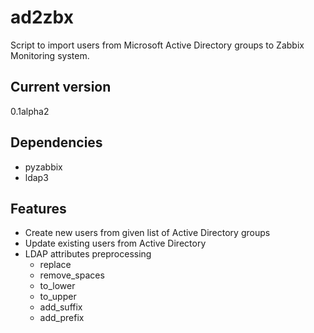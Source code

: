 # ad2zbx
Script to import users from Microsoft Active Directory groups to Zabbix Monitoring system.

## Current version
0.1alpha2

## Dependencies
- pyzabbix
- ldap3

## Features
- Create new users from given list of Active Directory groups
- Update existing users from Active Directory
- LDAP attributes preprocessing
  - replace
  - remove_spaces
  - to_lower
  - to_upper
  - add_suffix
  - add_prefix
